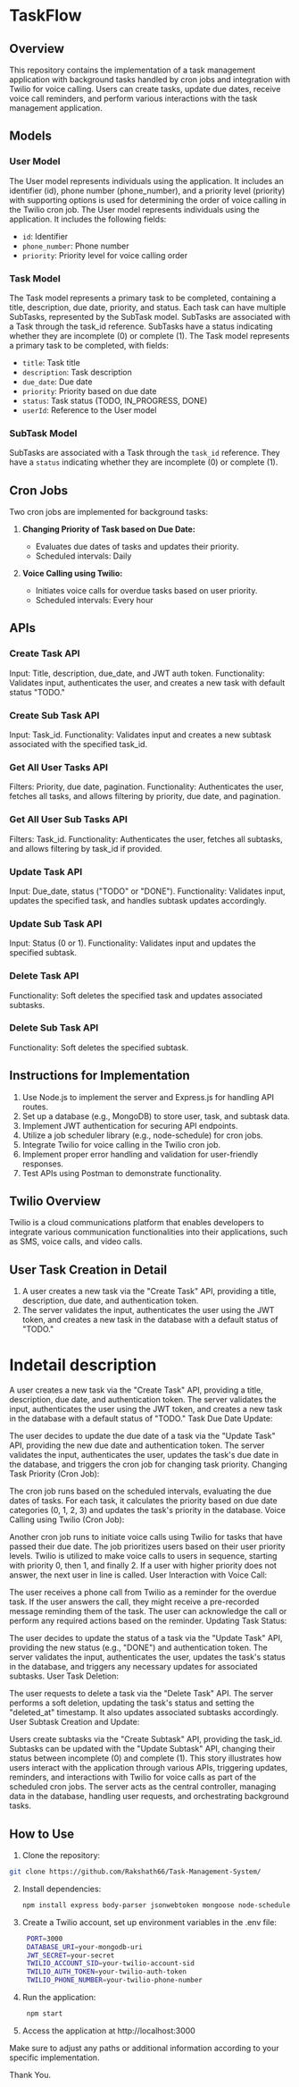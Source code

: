 # TaskFlow

## Overview

This repository contains the implementation of a task management application with background tasks handled by cron jobs and integration with Twilio for voice calling. Users can create tasks, update due dates, receive voice call reminders, and perform various interactions with the task management application.

## Models

### User Model

The User model represents individuals using the application. It includes an identifier (id), phone number (phone_number), and a priority level (priority) with supporting options is used for determining the order of voice calling in the Twilio cron job.
The User model represents individuals using the application. It includes the following fields:

- `id`: Identifier
- `phone_number`: Phone number
- `priority`: Priority level for voice calling order

### Task Model

The Task model represents a primary task to be completed, containing a title, description, due date, priority, and status. Each task can have multiple SubTasks, represented by the SubTask model. SubTasks are associated with a Task through the task_id reference. SubTasks have a status indicating whether they are incomplete (0) or complete (1).
The Task model represents a primary task to be completed, with fields:

- `title`: Task title
- `description`: Task description
- `due_date`: Due date
- `priority`: Priority based on due date
- `status`: Task status (TODO, IN_PROGRESS, DONE)
- `userId`: Reference to the User model

### SubTask Model

SubTasks are associated with a Task through the `task_id` reference. They have a `status` indicating whether they are incomplete (0) or complete (1).

## Cron Jobs

Two cron jobs are implemented for background tasks:

1. **Changing Priority of Task based on Due Date:**
   - Evaluates due dates of tasks and updates their priority.
   - Scheduled intervals: Daily

2. **Voice Calling using Twilio:**
   - Initiates voice calls for overdue tasks based on user priority.
   - Scheduled intervals: Every hour

## APIs

### Create Task API

Input: Title, description, due_date, and JWT auth token.
Functionality: Validates input, authenticates the user, and creates a new task with default status "TODO."

### Create Sub Task API

Input: Task_id.
Functionality: Validates input and creates a new subtask associated with the specified task_id.

### Get All User Tasks API

Filters: Priority, due date, pagination.
Functionality: Authenticates the user, fetches all tasks, and allows filtering by priority, due date, and pagination.

### Get All User Sub Tasks API

Filters: Task_id.
Functionality: Authenticates the user, fetches all subtasks, and allows filtering by task_id if provided.

### Update Task API

Input: Due_date, status ("TODO" or "DONE").
Functionality: Validates input, updates the specified task, and handles subtask updates accordingly.

### Update Sub Task API

Input: Status (0 or 1).
Functionality: Validates input and updates the specified subtask.

### Delete Task API

Functionality: Soft deletes the specified task and updates associated subtasks.

### Delete Sub Task API

Functionality: Soft deletes the specified subtask.

## Instructions for Implementation

1. Use Node.js to implement the server and Express.js for handling API routes.
2. Set up a database (e.g., MongoDB) to store user, task, and subtask data.
3. Implement JWT authentication for securing API endpoints.
4. Utilize a job scheduler library (e.g., node-schedule) for cron jobs.
5. Integrate Twilio for voice calling in the Twilio cron job.
6. Implement proper error handling and validation for user-friendly responses.
7. Test APIs using Postman to demonstrate functionality.

## Twilio Overview

Twilio is a cloud communications platform that enables developers to integrate various communication functionalities into their applications, such as SMS, voice calls, and video calls.

## User Task Creation in Detail

1. A user creates a new task via the "Create Task" API, providing a title, description, due date, and authentication token.
2. The server validates the input, authenticates the user using the JWT token, and creates a new task in the database with a default status of "TODO."

# Indetail description
A user creates a new task via the "Create Task" API, providing a title, description, due date, and authentication token.
The server validates the input, authenticates the user using the JWT token, and creates a new task in the database with a default status of "TODO."
Task Due Date Update:

The user decides to update the due date of a task via the "Update Task" API, providing the new due date and authentication token.
The server validates the input, authenticates the user, updates the task's due date in the database, and triggers the cron job for changing task priority.
Changing Task Priority (Cron Job):

The cron job runs based on the scheduled intervals, evaluating the due dates of tasks.
For each task, it calculates the priority based on due date categories (0, 1, 2, 3) and updates the task's priority in the database.
Voice Calling using Twilio (Cron Job):

Another cron job runs to initiate voice calls using Twilio for tasks that have passed their due date.
The job prioritizes users based on their user priority levels.
Twilio is utilized to make voice calls to users in sequence, starting with priority 0, then 1, and finally 2.
If a user with higher priority does not answer, the next user in line is called.
User Interaction with Voice Call:

The user receives a phone call from Twilio as a reminder for the overdue task.
If the user answers the call, they might receive a pre-recorded message reminding them of the task.
The user can acknowledge the call or perform any required actions based on the reminder.
Updating Task Status:

The user decides to update the status of a task via the "Update Task" API, providing the new status (e.g., "DONE") and authentication token.
The server validates the input, authenticates the user, updates the task's status in the database, and triggers any necessary updates for associated subtasks.
User Task Deletion:

The user requests to delete a task via the "Delete Task" API.
The server performs a soft deletion, updating the task's status and setting the "deleted_at" timestamp. It also updates associated subtasks accordingly.
User Subtask Creation and Update:

Users create subtasks via the "Create Subtask" API, providing the task_id.
Subtasks can be updated with the "Update Subtask" API, changing their status between incomplete (0) and complete (1).
This story illustrates how users interact with the application through various APIs, triggering updates, reminders, and interactions with Twilio for voice calls as part of the scheduled cron jobs. The server acts as the central controller, managing data in the database, handling user requests, and orchestrating background tasks.

## How to Use

1. Clone the repository:

```bash
git clone https://github.com/Rakshath66/Task-Management-System/
```

2. Install dependencies:
   ```bash
   npm install express body-parser jsonwebtoken mongoose node-schedule twilio ejs
   ```

3. Create a Twilio account, set up environment variables in the .env file:
   ```bash
    PORT=3000
    DATABASE_URI=your-mongodb-uri
    JWT_SECRET=your-secret
    TWILIO_ACCOUNT_SID=your-twilio-account-sid
    TWILIO_AUTH_TOKEN=your-twilio-auth-token
    TWILIO_PHONE_NUMBER=your-twilio-phone-number
   ```

4. Run the application:
   ```bash
    npm start
   ```

5. Access the application at http://localhost:3000
   
Make sure to adjust any paths or additional information according to your specific implementation.

Thank You.
   


